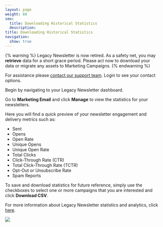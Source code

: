 ```yaml
---
layout: page
weight: 60
seo:
  title: Downloading Historical Statistics
  description:
title: Downloading Historical Statistics
navigation:
  show: true
---
```

{% warning %}
Legacy Newsletter is now retired.
As a safety net, you may **retrieve** data for a short grace period. Please act now to download your data or migrate any assets to Marketing Campaigns.
{% endwarning %}

For assistance please [contact our support team](https://support.sendgrid.com/). Login to see your contact options.

Begin by navigating to your Legacy Newsletter dashboard.

Go to **Marketing Email** and click **Manage** to view the statistics for your newsletters.

Here you will find a quick preview of your newsletter engagement and delivery metrics such as:

* Sent
* Opens
* Open Rate
* Unique Opens
* Unique Open Rate
* Total Clicks
* Click-Through Rate (CTR)
* Total Click-Through Rate (TCTR)
* Opt-Out or Unsubscribe Rate
* Spam Reports

To save and download statistics for future reference, simply use the checkboxes to select one or more campaigns that you are interested and click **Download CSV**.

For more information about Legacy Newsletter statistics and analytics, click [here]({{root_url}}/User_Guide/Legacy_Features/Marketing_Emails/analytics.html).

![]({{root_url}}/images/download_historical_stats.gif)
